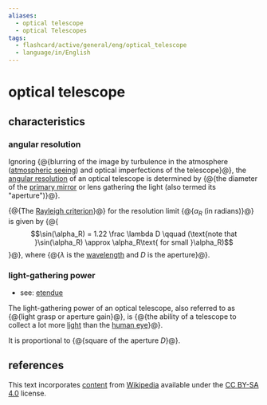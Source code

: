 ```yaml
---
aliases:
  - optical telescope
  - optical Telescopes
tags:
  - flashcard/active/general/eng/optical_telescope
  - language/in/English
---
```


# optical telescope

## characteristics

### angular resolution

Ignoring {@{blurring of the image by turbulence in the atmosphere ([atmospheric seeing](astronomical%20seeing.md)) and optical imperfections of the telescope}@}, the [angular resolution](angular%20resolution.md) of an optical telescope is determined by {@{the diameter of the [primary mirror](primary%20mirror.md) or lens gathering the light (also termed its "aperture")}@}. <!--SR:!2026-06-28,516,310!2025-07-12,270,330-->

{@{The [Rayleigh criterion](angular%20resolution.md#Rayleigh's%20criterion)}@} for the resolution limit {@{$\alpha_R$ (in radians)}@} is given by {@{$$\sin(\alpha_R) = 1.22 \frac \lambda D \qquad (\text{note that }\sin(\alpha_R) \approx \alpha_R\text{ for small }\alpha_R)$$}@}, where {@{$\lambda$ is the [wavelength](wavelength.md) and $D$ is the aperture}@}. <!--SR:!2025-08-16,301,330!2026-05-14,459,310!2025-07-21,279,330!2025-07-21,279,330-->

### light-gathering power

- see: [etendue](etendue.md)

The light-gathering power of an optical telescope, also referred to as {@{light grasp or aperture gain}@}, is {@{the ability of a telescope to collect a lot more [light](light.md) than the [human eye](human%20eye.md)}@}. <!--SR:!2027-02-28,721,330!2025-09-10,292,290-->

It is proportional to {@{square of the aperture $D$}@}. <!--SR:!2028-07-15,1128,350-->

## references

This text incorporates [content](https://en.wikipedia.org/wiki/optical_telescope) from [Wikipedia](Wikipedia.md) available under the [CC BY-SA 4.0](https://creativecommons.org/licenses/by-sa/4.0/) license.
